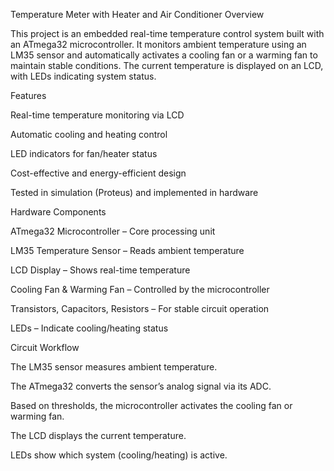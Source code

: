 Temperature Meter with Heater and Air Conditioner
Overview

This project is an embedded real-time temperature control system built with an ATmega32 microcontroller. It monitors ambient temperature using an LM35 sensor and automatically activates a cooling fan or a warming fan to maintain stable conditions. The current temperature is displayed on an LCD, with LEDs indicating system status.

Features

Real-time temperature monitoring via LCD

Automatic cooling and heating control

LED indicators for fan/heater status

Cost-effective and energy-efficient design

Tested in simulation (Proteus) and implemented in hardware

Hardware Components

ATmega32 Microcontroller – Core processing unit

LM35 Temperature Sensor – Reads ambient temperature

LCD Display – Shows real-time temperature

Cooling Fan & Warming Fan – Controlled by the microcontroller

Transistors, Capacitors, Resistors – For stable circuit operation

LEDs – Indicate cooling/heating status

Circuit Workflow

The LM35 sensor measures ambient temperature.

The ATmega32 converts the sensor’s analog signal via its ADC.

Based on thresholds, the microcontroller activates the cooling fan or warming fan.

The LCD displays the current temperature.

LEDs show which system (cooling/heating) is active.

